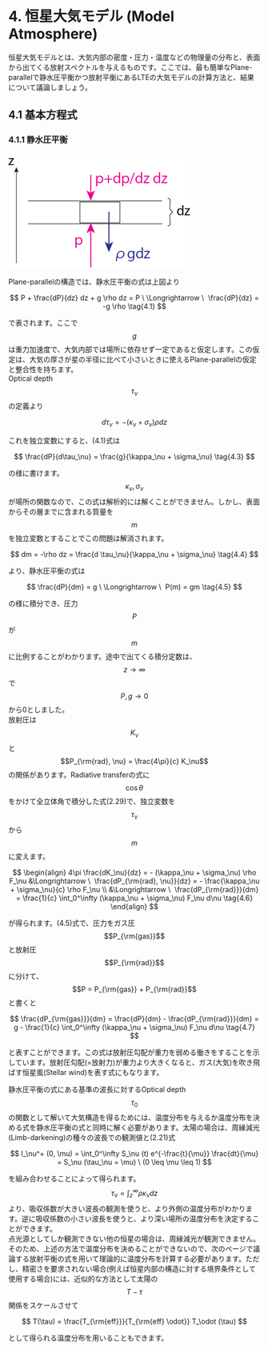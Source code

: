 # 4. 恒星大気モデル (Model Atmosphere)

恒星大気モデルとは、大気内部の密度・圧力・温度などの物理量の分布と、表面から出てくる放射スペクトルを与えるものです。ここでは、最も簡単なPlane-parallelで静水圧平衡かつ放射平衡にあるLTEの大気モデルの計算方法と、結果について議論しましょう。

## 4.1 基本方程式

### 4.1.1 静水圧平衡

![静水圧平衡の式の導出。](/images/atmos/hydrostatic.png)

Plane-parallelの構造では、静水圧平衡の式は上図より

$$
P + \frac{dP}{dz} dz + g \rho dz 
= P \ \Longrightarrow \ 
\frac{dP}{dz} 
= -g \rho \tag{4.1}
$$

で表されます。ここで$$g$$は重力加速度で、大気内部では場所に依存せず一定であると仮定します。この仮定は、大気の厚さが星の半径に比べて小さいときに使えるPlane-parallelの仮定と整合性を持ちます。  
Optical depth $$\tau_\nu$$の定義より

$$
d\tau_\nu 
= - (\kappa_\nu + \sigma_\nu) \rho dz \tag{4.2}
$$

これを独立変数にすると、(4.1)式は

$$
\frac{dP}{d\tau_\nu} 
= \frac{g}{\kappa_\nu + \sigma_\nu} \tag{4.3}
$$

の様に書けます。$$\kappa_\nu, \sigma_\nu$$が場所の関数なので、この式は解析的には解くことができません。しかし、表面からその層までに含まれる質量を$$m$$を独立変数とすることでこの問題は解消されます。

$$
dm 
= -\rho dz 
= \frac{d \tau_\nu}{\kappa_\nu + \sigma_\nu} \tag{4.4}
$$

より、静水圧平衡の式は

$$
\frac{dP}{dm} 
= g \ \Longrightarrow \ 
P(m) = gm \tag{4.5}
$$

の様に積分でき、圧力$$P$$が$$m$$に比例することがわかります。途中で出てくる積分定数は、$$z \rightarrow \infty$$で$$P, g \rightarrow 0$$から0としました。  
放射圧は$$K_\nu$$と$$P_{\rm{rad}, \nu} = \frac{4\pi}{c} K_\nu$$の関係があります。Radiative transferの式に$$\cos \theta$$をかけて全立体角で積分した式(2.29)で、独立変数を$$\tau_\nu$$から$$m$$に変えます。

$$
\begin{align}
4\pi \frac{dK_\nu}{dz} 
= - (\kappa_\nu + \sigma_\nu) \rho F_\nu 
&\Longrightarrow \ 
\frac{dP_{\rm{rad}, \nu}}{dz} 
= - \frac{\kappa_\nu + \sigma_\nu}{c} \rho F_\nu \\
&\Longrightarrow \ 
\frac{dP_{\rm{rad}}}{dm} 
= \frac{1}{c} \int_0^\infty (\kappa_\nu + \sigma_\nu) F_\nu d\nu \tag{4.6}
\end{align}
$$

が得られます。(4.5)式で、圧力をガス圧$$P_{\rm{gas}}$$と放射圧$$P_{\rm{rad}}$$に分けて、$$P = P_{\rm{gas}} + P_{\rm{rad}}$$と書くと

$$
\frac{dP_{\rm{gas}}}{dm} 
= \frac{dP}{dm} - \frac{dP_{\rm{rad}}}{dm} 
= g - \frac{1}{c} \int_0^\infty (\kappa_\nu + \sigma_\nu) F_\nu d\nu \tag{4.7}
$$

と表すことができます。この式は放射圧勾配が重力を弱める働きをすることを示しています。放射圧勾配(=放射力)が重力より大きくなると、ガス(大気)を吹き飛ばす恒星風(Stellar wind)を表す式にもなります。  

静水圧平衡の式にある基準の波長に対するOptical depth $$\tau_0$$の関数として解いて大気構造を得るためには、温度分布を与えるか温度分布を決める式を静水圧平衡の式と同時に解く必要があります。太陽の場合は、周縁減光(Limb-darkening)の種々の波長での観測値と(2.21)式

$$
I_\nu^+ (0, \mu) 
= \int_0^\infty S_\nu (t) e^{-\frac{t}{\mu}} \frac{dt}{\mu} 
= S_\nu (\tau_\nu = \mu) \ (0 \leq \mu \leq 1)
$$

を組み合わせることによって得られます。$$\tau_\nu = \int_z^\infty \rho \kappa_\nu dz$$より、吸収係数が大きい波長の観測を使うと、より外側の温度分布がわかります。逆に吸収係数の小さい波長を使うと、より深い場所の温度分布を決定することができます。  
点光源としてしか観測できない他の恒星の場合は、周縁減光が観測できません。そのため、上述の方法で温度分布を決めることができないので、次のページで議論する放射平衡の式を用いて理論的に温度分布を計算する必要があります。ただし、精密さを要求されない場合(例えば恒星内部の構造に対する境界条件として使用する場合)には、近似的な方法として太陽の$$T-\tau$$関係をスケールさせて

$$
T(\tau) 
= \frac{T_{\rm{eff}}}{T_{\rm{eff} \odot}} T_\odot (\tau)
$$

として得られる温度分布を用いることもできます。

